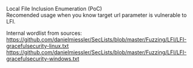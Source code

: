 Local File Inclusion Enumeration (PoC)  
Recomended usage when you know target url parameter is vulnerable to LFI.  

Internal wordlist from sources:  
https://github.com/danielmiessler/SecLists/blob/master/Fuzzing/LFI/LFI-gracefulsecurity-linux.txt  
https://github.com/danielmiessler/SecLists/blob/master/Fuzzing/LFI/LFI-gracefulsecurity-windows.txt  
